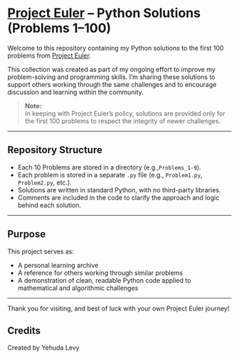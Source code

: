 # [Project Euler](https://projecteuler.net/) – Python Solutions (Problems 1–100)

Welcome to this repository containing my Python solutions to the first 100 problems from [Project Euler](https://projecteuler.net/).

This collection was created as part of my ongoing effort to improve my problem-solving and programming skills. I’m sharing these solutions to support others working through the same challenges and to encourage discussion and learning within the community.

> **Note:**  
> In keeping with Project Euler’s policy, solutions are provided only for the first 100 problems to respect the integrity of newer challenges.

---

## Repository Structure

- Each 10 Problems are stored in a directory (e.g.,`Problems_1-9`).
- Each problem is stored in a separate `.py` file (e.g., `Problem1.py`, `Problem2.py`, etc.).
- Solutions are written in standard Python, with no third-party libraries.
- Comments are included in the code to clarify the approach and logic behind each solution.

---

## Purpose

This project serves as:

- A personal learning archive  
- A reference for others working through similar problems  
- A demonstration of clean, readable Python code applied to mathematical and algorithmic challenges

---

Thank you for visiting, and best of luck with your own Project Euler journey!
## Credits

Created by Yehuda Levy
